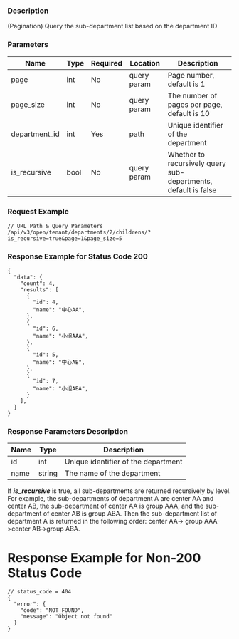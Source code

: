 ### Description

(Pagination) Query the sub-department list based on the department ID

### Parameters

| Name          | Type | Required | Location    | Description                                                    |
|---------------|------|----------|-------------|----------------------------------------------------------------|
| page          | int  | No       | query param | Page number, default is 1                                      |
| page_size     | int  | No       | query param | The number of pages per page, default is 10                    |
| department_id | int  | Yes      | path        | Unique identifier of the department                            |
| is_recursive  | bool | No       | query param | Whether to recursively query sub-departments, default is false |

### Request Example

```
// URL Path & Query Parameters
/api/v3/open/tenant/departments/2/childrens/?is_recursive=true&page=1&page_size=5
```

### Response Example for Status Code 200

```json5
{
  "data": {
    "count": 4,
    "results": [
      {
        "id": 4,
        "name": "中心AA",
      },
      {
        "id": 6,
        "name": "小组AAA",
      },
      {
        "id": 5,
        "name": "中心AB",
      },
      {
        "id": 7,
        "name": "小组ABA",
      }
    ],
  }
}
```

### Response Parameters Description

| Name | Type   | Description                         |
|------|--------|-------------------------------------|
| id   | int    | Unique identifier of the department |
| name | string | The name of the department          |

If ***is_recursive*** is true, all sub-departments are returned recursively by level. For example, the sub-departments
of department A are center AA and center AB, the sub-department of center AA is group AAA, and the sub-department of
center AB is group ABA. Then the sub-department list of department A is returned in the following order: center AA->
group AAA->center AB->group ABA.

# Response Example for Non-200 Status Code

```json5
// status_code = 404
{
  "error": {
    "code": "NOT_FOUND",
    "message": "Object not found"
  }
}
```

